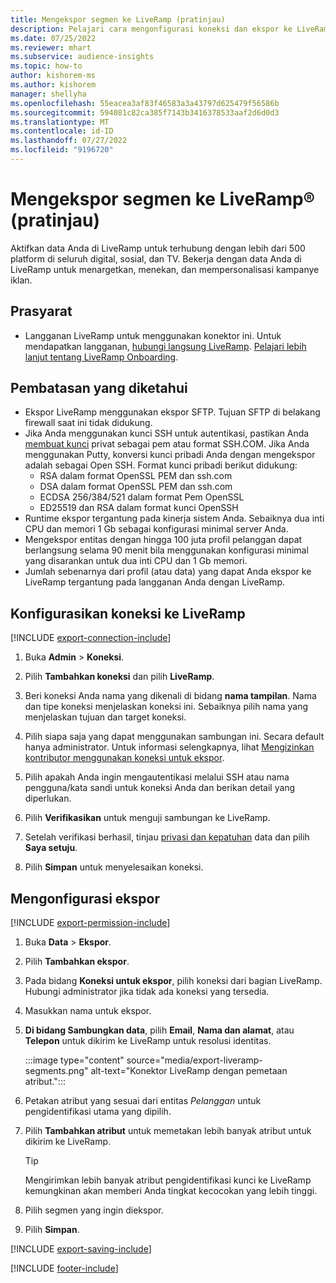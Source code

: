 ```yaml
---
title: Mengekspor segmen ke LiveRamp (pratinjau)
description: Pelajari cara mengonfigurasi koneksi dan ekspor ke LiveRamp.
ms.date: 07/25/2022
ms.reviewer: mhart
ms.subservice: audience-insights
ms.topic: how-to
author: kishorem-ms
ms.author: kishorem
manager: shellyha
ms.openlocfilehash: 55eacea3af83f46583a3a43797d625479f56586b
ms.sourcegitcommit: 594081c82ca385f7143b3416378533aaf2d6d0d3
ms.translationtype: MT
ms.contentlocale: id-ID
ms.lasthandoff: 07/27/2022
ms.locfileid: "9196720"
---
```

# <a name="export-segments-to-liverampreg-preview"></a>Mengekspor segmen ke LiveRamp&reg; (pratinjau)

Aktifkan data Anda di LiveRamp untuk terhubung dengan lebih dari 500 platform di seluruh digital, sosial, dan TV. Bekerja dengan data Anda di LiveRamp untuk menargetkan, menekan, dan mempersonalisasi kampanye iklan.

## <a name="prerequisites"></a>Prasyarat

- Langganan LiveRamp untuk menggunakan konektor ini. Untuk mendapatkan langganan, [hubungi langsung LiveRamp](https://liveramp.com/contact/). [Pelajari lebih lanjut tentang LiveRamp Onboarding](https://liveramp.com/our-platform/data-onboarding/).

## <a name="known-limitations"></a>Pembatasan yang diketahui

- Ekspor LiveRamp menggunakan ekspor SFTP. Tujuan SFTP di belakang firewall saat ini tidak didukung.
- Jika Anda menggunakan kunci SSH untuk autentikasi, pastikan Anda [membuat kunci](/azure/virtual-machines/linux/create-ssh-keys-detailed#basic-example) privat sebagai pem atau format SSH.COM. Jika Anda menggunakan Putty, konversi kunci pribadi Anda dengan mengekspor adalah sebagai Open SSH. Format kunci pribadi berikut didukung:
  - RSA dalam format OpenSSL PEM dan ssh.com
  - DSA dalam format OpenSSL PEM dan ssh.com
  - ECDSA 256/384/521 dalam format Pem OpenSSL
  - ED25519 dan RSA dalam format kunci OpenSSH
- Runtime ekspor tergantung pada kinerja sistem Anda. Sebaiknya dua inti CPU dan memori 1 Gb sebagai konfigurasi minimal server Anda.
- Mengekspor entitas dengan hingga 100 juta profil pelanggan dapat berlangsung selama 90 menit bila menggunakan konfigurasi minimal yang disarankan untuk dua inti CPU dan 1 Gb memori.
- Jumlah sebenarnya dari profil (atau data) yang dapat Anda ekspor ke LiveRamp tergantung pada langganan Anda dengan LiveRamp.

## <a name="set-up-connection-to-liveramp"></a>Konfigurasikan koneksi ke LiveRamp

[!INCLUDE [export-connection-include](includes/export-connection-admn.md)]

1. Buka **Admin** > **Koneksi**.

1. Pilih **Tambahkan koneksi** dan pilih **LiveRamp**.

1. Beri koneksi Anda nama yang dikenali di bidang **nama tampilan**. Nama dan tipe koneksi menjelaskan koneksi ini. Sebaiknya pilih nama yang menjelaskan tujuan dan target koneksi.

1. Pilih siapa saja yang dapat menggunakan sambungan ini. Secara default hanya administrator. Untuk informasi selengkapnya, lihat [Mengizinkan kontributor menggunakan koneksi untuk ekspor](connections.md#allow-contributors-to-use-a-connection-for-exports).

1. Pilih apakah Anda ingin mengautentikasi melalui SSH atau nama pengguna/kata sandi untuk koneksi Anda dan berikan detail yang diperlukan.

1. Pilih **Verifikasikan** untuk menguji sambungan ke LiveRamp.

1. Setelah verifikasi berhasil, tinjau [privasi dan kepatuhan](connections.md#data-privacy-and-compliance) data dan pilih **Saya setuju**.

1. Pilih **Simpan** untuk menyelesaikan koneksi.

## <a name="configure-an-export"></a>Mengonfigurasi ekspor

[!INCLUDE [export-permission-include](includes/export-permission.md)]

1. Buka **Data** > **Ekspor**.

1. Pilih **Tambahkan ekspor**.

1. Pada bidang **Koneksi untuk ekspor**, pilih koneksi dari bagian LiveRamp. Hubungi administrator jika tidak ada koneksi yang tersedia.

1. Masukkan nama untuk ekspor.

1. **Di bidang Sambungkan data**, pilih **Email**, **Nama dan alamat**, atau **Telepon** untuk dikirim ke LiveRamp untuk resolusi identitas.

   :::image type="content" source="media/export-liveramp-segments.png" alt-text="Konektor LiveRamp dengan pemetaan atribut.":::

1. Petakan atribut yang sesuai dari entitas *Pelanggan* untuk pengidentifikasi utama yang dipilih.

1. Pilih **Tambahkan atribut** untuk memetakan lebih banyak atribut untuk dikirim ke LiveRamp.

   > [!TIP]
   > Mengirimkan lebih banyak atribut pengidentifikasi kunci ke LiveRamp kemungkinan akan memberi Anda tingkat kecocokan yang lebih tinggi.

1. Pilih segmen yang ingin diekspor.

1. Pilih **Simpan**.

[!INCLUDE [export-saving-include](includes/export-saving.md)]

[!INCLUDE [footer-include](includes/footer-banner.md)]
